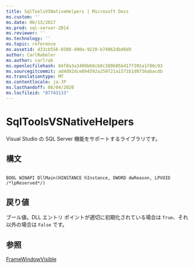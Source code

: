 ```yaml
---
title: SqlToolsVSNativeHelpers | Microsoft Docs
ms.custom: ''
ms.date: 06/13/2017
ms.prod: sql-server-2014
ms.reviewer: ''
ms.technology: ''
ms.topic: reference
ms.assetid: d33cb556-0380-490a-9220-b74062dbd6d9
author: CarlRabeler
ms.author: carlrab
ms.openlocfilehash: 84f8a3a3408b68cb8c389b05b417f391a1f86c93
ms.sourcegitcommit: ad4d92dce894592a259721a1571b1d8736abacdb
ms.translationtype: MT
ms.contentlocale: ja-JP
ms.lasthandoff: 08/04/2020
ms.locfileid: "87743133"
---
```

# <a name="sqltoolsvsnativehelpers"></a>SqlToolsVSNativeHelpers
  Visual Studio の SQL Server 機能をサポートするライブラリです。  
  
## <a name="syntax"></a>構文  
  
```  
  
BOOL WINAPI DllMain(HINSTANCE hInstance, DWORD dwReason, LPVOID /*lpReserved*/)  
```  
  
## <a name="return-value"></a>戻り値  
 ブール値。DLL エントリ ポイントが適切に初期化されている場合は `True`、それ以外の場合は `False` です。  
  
## <a name="see-also"></a>参照  
 [FrameWindowVisible](sqltoolsvsnativehelpers-framewindowvisible.md)  
  
  

